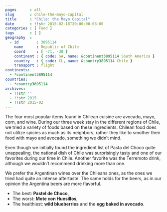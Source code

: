 ```yaml
---
pages      : all
slug       : chile-the-mayo-capital
title      : "Chile: the Mayo Capital"
date       : !!str 2015-02-18T20:00:00-03:00
categories : [ Food ]
tags       : [ ]
geography  :
  - id        : 3895114
    name      : Republic of Chile
    coord     : [ -71, -30 ]
    continent : { code: SA, name: &continent3895114 South America }
    country   : { code: CL, name: &country3895114 Chile }
    transport : flight
continents:
  - *continent3895114
countries:
  - *country3895114
archives:
  - !!str ''
  - !!str 2015
  - !!str 2015-02
---
```


The four most popular items found in Chilean cuisine are avocado, mayo, corn, and wine. During our three week stay in the different regions of Chile, we tried a variety of foods based on these ingredients. Chilean food does not utilize spicies as much as its neighbors, rather they like to smother their food with mayo and avocado, something we didn’t mind.

Even though we initially found the ingredient list of Pasta del Choco quite unappealing, the national dish of Chile was surprisingly tasty and one of our favorites during our time in Chile. Another favorite was the Terremoto drink, although we wouldn’t recommend drinking more than one.

We prefer the Argentinan wines over the Chileans ones, as the ones we tried had quite an intense aftertaste. The same holds for the beers, as in our opinion the Argentina beers are more flavorful.

* The best: **Pastel de Choco**,
* The worst: **Mote con Huesillos**,
* The healthiest: **wild blueberries** and the **egg baked in avocado**.
